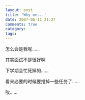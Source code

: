 ```yaml
---
layout: post
title: 'Why me...'
date: 2007-06-11 21:27
comments: true
category: 
tags:
---
```

    

怎么会是我呢……

其实面试不是很好啊

下学期会忙死掉的……

看来必要的时候要推掉一些任务了……

唉……
